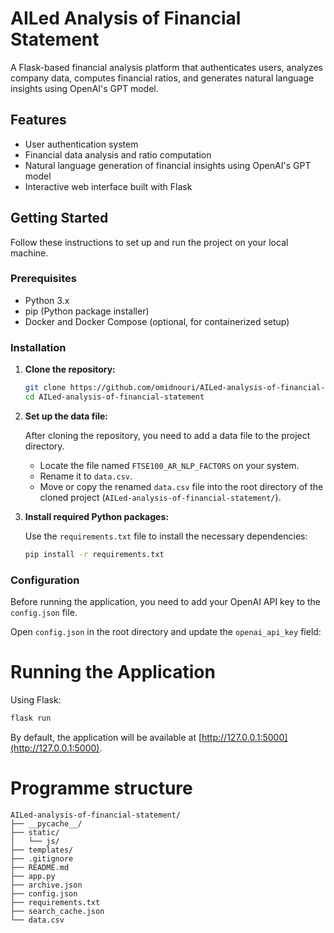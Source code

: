 # AILed Analysis of Financial Statement

A Flask-based financial analysis platform that authenticates users, analyzes company data, computes financial ratios, and generates natural language insights using OpenAI's GPT model.

## Features

- User authentication system  
- Financial data analysis and ratio computation  
- Natural language generation of financial insights using OpenAI's GPT model  
- Interactive web interface built with Flask  

## Getting Started

Follow these instructions to set up and run the project on your local machine.

### Prerequisites

- Python 3.x  
- pip (Python package installer)  
- Docker and Docker Compose (optional, for containerized setup)

### Installation

1. **Clone the repository:**

   ```bash
   git clone https://github.com/omidnouri/AILed-analysis-of-financial-statement.git
   cd AILed-analysis-of-financial-statement

2. **Set up the data file:**

   After cloning the repository, you need to add a data file to the project directory.

   - Locate the file named `FTSE100_AR_NLP_FACTORS` on your system.
   - Rename it to `data.csv`.
   - Move or copy the renamed `data.csv` file into the root directory of the cloned project (`AILed-analysis-of-financial-statement/`).

3. **Install required Python packages:**

   Use the `requirements.txt` file to install the necessary dependencies:

   ```bash
   pip install -r requirements.txt

### Configuration

Before running the application, you need to add your OpenAI API key to the `config.json` file.

Open `config.json` in the root directory and update the `openai_api_key` field:

# Running the Application

Using Flask:

```bash
flask run
```

By default, the application will be available at [http://127.0.0.1:5000](http://127.0.0.1:5000).

# Programme structure
```
AILed-analysis-of-financial-statement/
├── __pycache__/
├── static/
│   └── js/
├── templates/
├── .gitignore
├── README.md
├── app.py
├── archive.json
├── config.json
├── requirements.txt
├── search_cache.json
└── data.csv
```
